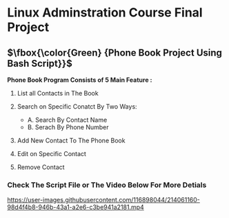 # Linux Adminstration Course Final Project

## $\fbox{\color{Green} {Phone Book Project Using Bash Script}}$

**Phone Book Program Consists of 5 Main Feature :**
1. List all Contacts in The Book
2. Search on Specific Conatct By Two Ways:

    - A. Search By Contact Name
    - B. Serach By Phone Number
3. Add New Contact To The Phone Book
4. Edit on Specific Contact 
5. Remove Contact

### Check The Script File or The Video Below For More Detials

https://user-images.githubusercontent.com/116898044/214061160-98d4f4b8-946b-43a1-a2e6-c3be941a2181.mp4







